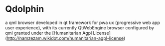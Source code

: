 # Qdolphin
a qml browser developed in qt framework for pwa ux (progressive web app user experience), with its currently QtWebEngine browser configured by qml granted under the [Humanitarian Agpl License] (http://namzezam.wikidot.com/humanitarian-agpl-license)
